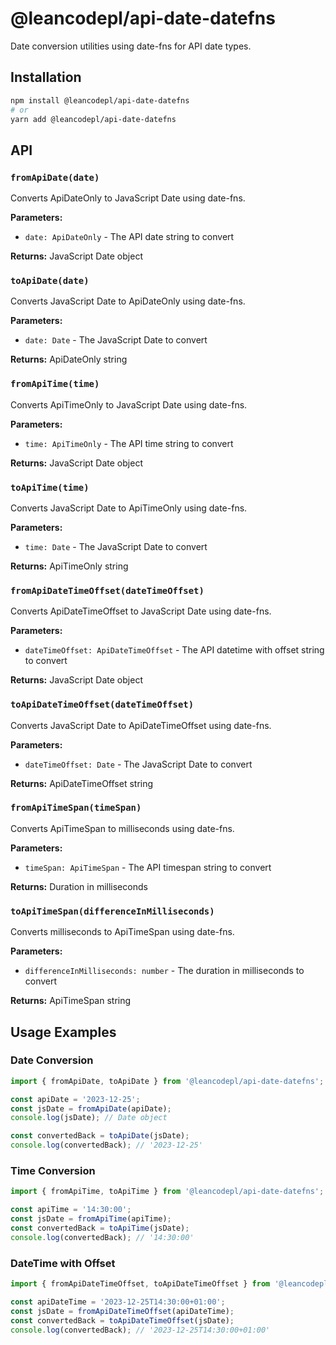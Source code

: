 # @leancodepl/api-date-datefns

Date conversion utilities using date-fns for API date types.

## Installation

```bash
npm install @leancodepl/api-date-datefns
# or
yarn add @leancodepl/api-date-datefns
```

## API

### `fromApiDate(date)`

Converts ApiDateOnly to JavaScript Date using date-fns.

**Parameters:**
- `date: ApiDateOnly` - The API date string to convert

**Returns:** JavaScript Date object

### `toApiDate(date)`

Converts JavaScript Date to ApiDateOnly using date-fns.

**Parameters:**
- `date: Date` - The JavaScript Date to convert

**Returns:** ApiDateOnly string

### `fromApiTime(time)`

Converts ApiTimeOnly to JavaScript Date using date-fns.

**Parameters:**
- `time: ApiTimeOnly` - The API time string to convert

**Returns:** JavaScript Date object

### `toApiTime(time)`

Converts JavaScript Date to ApiTimeOnly using date-fns.

**Parameters:**
- `time: Date` - The JavaScript Date to convert

**Returns:** ApiTimeOnly string

### `fromApiDateTimeOffset(dateTimeOffset)`

Converts ApiDateTimeOffset to JavaScript Date using date-fns.

**Parameters:**
- `dateTimeOffset: ApiDateTimeOffset` - The API datetime with offset string to convert

**Returns:** JavaScript Date object

### `toApiDateTimeOffset(dateTimeOffset)`

Converts JavaScript Date to ApiDateTimeOffset using date-fns.

**Parameters:**
- `dateTimeOffset: Date` - The JavaScript Date to convert

**Returns:** ApiDateTimeOffset string

### `fromApiTimeSpan(timeSpan)`

Converts ApiTimeSpan to milliseconds using date-fns.

**Parameters:**
- `timeSpan: ApiTimeSpan` - The API timespan string to convert

**Returns:** Duration in milliseconds

### `toApiTimeSpan(differenceInMilliseconds)`

Converts milliseconds to ApiTimeSpan using date-fns.

**Parameters:**
- `differenceInMilliseconds: number` - The duration in milliseconds to convert

**Returns:** ApiTimeSpan string

## Usage Examples

### Date Conversion

```typescript
import { fromApiDate, toApiDate } from '@leancodepl/api-date-datefns';

const apiDate = '2023-12-25';
const jsDate = fromApiDate(apiDate);
console.log(jsDate); // Date object

const convertedBack = toApiDate(jsDate);
console.log(convertedBack); // '2023-12-25'
```

### Time Conversion

```typescript
import { fromApiTime, toApiTime } from '@leancodepl/api-date-datefns';

const apiTime = '14:30:00';
const jsDate = fromApiTime(apiTime);
const convertedBack = toApiTime(jsDate);
console.log(convertedBack); // '14:30:00'
```

### DateTime with Offset

```typescript
import { fromApiDateTimeOffset, toApiDateTimeOffset } from '@leancodepl/api-date-datefns';

const apiDateTime = '2023-12-25T14:30:00+01:00';
const jsDate = fromApiDateTimeOffset(apiDateTime);
const convertedBack = toApiDateTimeOffset(jsDate);
console.log(convertedBack); // '2023-12-25T14:30:00+01:00'
```
